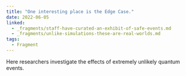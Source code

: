 ```yaml
---
title: "One interesting place is the Edge Case."
date: 2022-06-05
linked:
  - _fragments/staff-have-curated-an-exhibit-of-safe-events.md
  - _fragments/unlike-simulations-these-are-real-worlds.md
tags:
  - Fragment
---
```

Here researchers investigate the effects of extremely unlikely quantum events. 